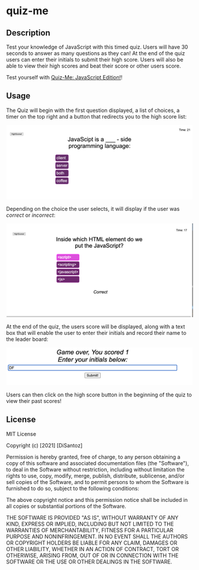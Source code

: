 # quiz-me

## Description

Test your knowledge of JavaScript with this timed quiz. Users will have 30 seconds to answer as many questions as they can! At the end of the quiz users can enter their initials to submit their high score. Users will also be able to view their high scores and beat their score or other users score.

Test yourself with [Quiz-Me: JavaScript Edition!](https://disantoz.github.io/quiz-me/)! 

## Usage

The Quiz will begin with the first question displayed, a list of choices, a timer on the top right and a button that redirects you to the high score list:

![alt text](./assets/images/start.png "Times ticking, get to clicking")

Depending on the choice the user selects, it will display if the user was _correct_ or *incorrect*:

![alt text](./assets/images/correct.png "Here's a freebie for reading about my quiz!")

At the end of the quiz, the users score will be displayed, along with a text box that will enable the user to enter their initials and record their name to the leader board:

![alt text](./assets/images/initial.png "Enter your initial and earn bragging rights!")

Users can then click on the high score button in the beginning of the quiz to view their past scores!


## License

MIT License

Copyright (c) [2021] [DiSantoz]

Permission is hereby granted, free of charge, to any person obtaining a copy
of this software and associated documentation files (the "Software"), to deal
in the Software without restriction, including without limitation the rights
to use, copy, modify, merge, publish, distribute, sublicense, and/or sell
copies of the Software, and to permit persons to whom the Software is
furnished to do so, subject to the following conditions:

The above copyright notice and this permission notice shall be included in all
copies or substantial portions of the Software.

THE SOFTWARE IS PROVIDED "AS IS", WITHOUT WARRANTY OF ANY KIND, EXPRESS OR
IMPLIED, INCLUDING BUT NOT LIMITED TO THE WARRANTIES OF MERCHANTABILITY,
FITNESS FOR A PARTICULAR PURPOSE AND NONINFRINGEMENT. IN NO EVENT SHALL THE
AUTHORS OR COPYRIGHT HOLDERS BE LIABLE FOR ANY CLAIM, DAMAGES OR OTHER
LIABILITY, WHETHER IN AN ACTION OF CONTRACT, TORT OR OTHERWISE, ARISING FROM,
OUT OF OR IN CONNECTION WITH THE SOFTWARE OR THE USE OR OTHER DEALINGS IN THE
SOFTWARE.